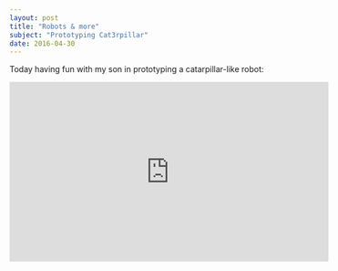 ```yaml
---
layout: post
title: "Robots & more"
subject: "Prototyping Cat3rpillar"
date: 2016-04-30
---
```


Today having fun with my son in prototyping a catarpillar-like robot:

<iframe width="560" height="315" src="https://www.youtube.com/embed/qRQbSMUBAH8" frameborder="0" allowfullscreen></iframe>
<br>
